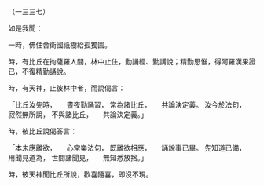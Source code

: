（一三三七）

如是我聞：

一時，佛住舍衛國祇樹給孤獨園。

時，有比丘在拘薩羅人間，林中止住，勤誦經、勤講說；精勤思惟，得阿羅漢果證已，不復精勤誦說。

時，有天神，止彼林中者，而說偈言：

「比丘汝先時，　　晝夜勤誦習，
常為諸比丘，　　共論決定義。
汝今於法句，　　寂然無所說，
不與諸比丘，　　共論決定義。」

時，彼比丘說偈答言：

「本未應離欲，　　心常樂法句，
既離欲相應，　　誦說事已畢。
先知道已備，　　用聞見道為，
世間諸聞見，　　無知悉放捨。」

時，彼天神聞比丘所說，歡喜隨喜，即沒不現。




